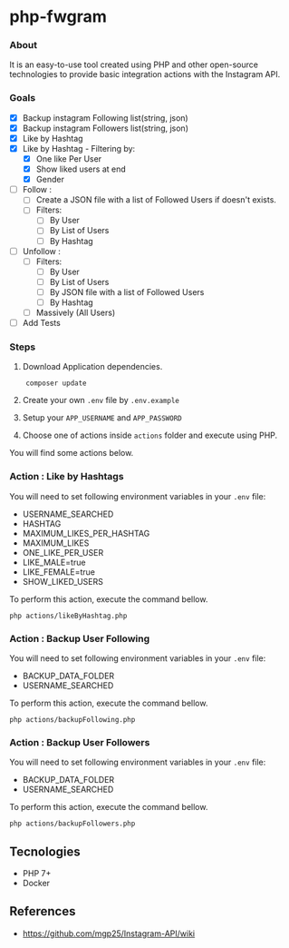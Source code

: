 # php-fwgram

### About
It is an easy-to-use tool created using PHP and other open-source technologies to provide basic integration actions with the Instagram API.

### Goals
- [x] Backup instagram Following list(string, json)
- [x] Backup instagram Followers list(string, json)
- [x] Like by Hashtag 
- [x] Like by Hashtag - Filtering by:
    - [x] One like Per User
    - [x] Show liked users at end
    - [x] Gender 
- [ ] Follow :
    - [ ] Create a JSON file with a list of Followed Users if doesn't exists.
    - [ ] Filters: 
        - [ ] By User 
        - [ ] By List of Users 
        - [ ] By Hashtag
- [ ] Unfollow :
    - [ ] Filters: 
        - [ ] By User 
        - [ ] By List of Users 
        - [ ] By JSON file with a list of Followed Users
        - [ ] By Hashtag
    - [ ] Massively (All Users)
- [ ] Add Tests

### Steps

1. Download Application dependencies.
```
    composer update
```

2. Create your own ```.env``` file by  ```.env.example```

3. Setup your ```APP_USERNAME``` and ```APP_PASSWORD```

4. Choose one of actions inside ```actions``` folder and execute using PHP.

You will find some actions below. 

### Action : Like by Hashtags

You will need to set following environment variables in your ```.env``` file:
- USERNAME_SEARCHED
- HASHTAG
- MAXIMUM_LIKES_PER_HASHTAG
- MAXIMUM_LIKES
- ONE_LIKE_PER_USER
- LIKE_MALE=true
- LIKE_FEMALE=true
- SHOW_LIKED_USERS

To perform this action, execute the command bellow.
```
php actions/likeByHashtag.php
```

### Action : Backup User Following

You will need to set following environment variables in your ```.env``` file:
- BACKUP_DATA_FOLDER
- USERNAME_SEARCHED

To perform this action, execute the command bellow.
```
php actions/backupFollowing.php
```

### Action : Backup User Followers

You will need to set following environment variables in your ```.env``` file:
- BACKUP_DATA_FOLDER
- USERNAME_SEARCHED

To perform this action, execute the command bellow.
```
php actions/backupFollowers.php
```

## Tecnologies
- PHP 7+
- Docker

## References
- https://github.com/mgp25/Instagram-API/wiki
